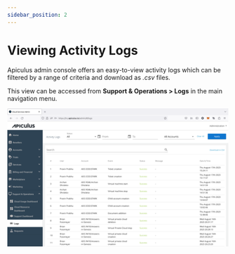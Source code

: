 ```yaml
---
sidebar_position: 2
---
```

# Viewing Activity Logs

Apiculus admin console offers an easy-to-view activity logs which can be filtered by a range of criteria and download as _.csv_ files.

This view can be accessed from **Support & Operations > Logs** in the main navigation menu.

![Viewing Activity Logs](img/Logs.png)



